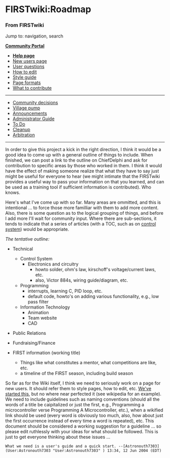 
# FIRSTwiki:Roadmap

### From FIRSTwiki

Jump to: navigation, search

**[Community Portal](FIRSTwiki:Community_portal "FIRSTwiki:Community portal" )**

  * **[Help page](FIRSTwiki:Help "FIRSTwiki:Help" )**
  * [New users page](FIRSTwiki:New_users_page "FIRSTwiki:New users page" )
  * [User questions](FIRSTwiki:User_questions "FIRSTwiki:User questions" )
  * [How to edit](FIRSTwiki:How_does_one_edit_a_page "FIRSTwiki:How does one edit a page" )
  * [Style guide](FIRSTwiki:Style_guide "FIRSTwiki:Style guide" )
  * [Page formats](FIRSTwiki:Page_formats "FIRSTwiki:Page formats" )
  * [What to contribute](FIRSTwiki:What_to_contribute "FIRSTwiki:What to contribute" )

* * *

  * [Community decisions](FIRSTwiki:Community_decisions "FIRSTwiki:Community decisions" )
  * [Village pump](FIRSTwiki:Village_pump "FIRSTwiki:Village pump" )
  * [Announcements](FIRSTwiki:Announcements "FIRSTwiki:Announcements" )
  * [Administrator Guide](FIRSTwiki:Guide_for_administrators "FIRSTwiki:Guide for administrators" )
  * [To Do](FIRSTwiki:To_Do "FIRSTwiki:To Do" )
  * [Cleanup](FIRSTwiki:Cleanup "FIRSTwiki:Cleanup" )
  * [Arbitration](FIRSTwiki:Arbitration "FIRSTwiki:Arbitration" )  
---  
  
In order to give this project a kick in the right direction, I think it would
be a good idea to come up with a general outline of things to include. When
finished, we can post a link to the outline on ChiefDelphi and ask for
contribution to specific areas by those who worked in them. I think it would
have the effect of making someone realize that what they have to say just
might be useful for everyone to hear (we might intimate that the FIRSTwiki
provides a useful way to pass your information on that you learned, and can be
used as a training tool if sufficient information is contributed). Who knows.

Here's what I've come up with so far. Many areas are ommitted, and this is
intentional ... to force those more familliar with them to add more content.
Also, there is some question as to the logical grouping of things, and before
I add more I'll wait for community input. Where there are sub-sections, it
tends to indicate that a series of articles (with a TOC, such as on [control
system](Control_system "Control system" )) would be appropriate.

  
_The tentative outline:_

  * Technical 
    * Control System 
      * Electronics and circuitry 
        * howto solder, ohm's law, kirschoff's voltage/current laws, etc. 
        * also, Victor 884s, wiring guide/diagram, etc. 
    * Programming 
      * interrupts, learning C, PID loop, etc. 
      * default code, howto's on adding various functionality, e.g., low pass filter 
    * Information Technology 
      * Animation 
      * Team website 
      * CAD 
  * Public Relations 

  

  * Fundraising/Finance 

  

  * FIRST information (working title) 
    * Things like what constitutes a mentor, what competitions are like, etc. 
    * a timeline of the FIRST season, including build season 

  

So far as for the Wiki itself, I think we need to seriously work on a page for
new users. It should refer them to style pages, how to edit, etc. [We've
started this](FIRSTwiki:Page_for_new_users "FIRSTwiki:Page for new
users" ), but no where near perfected it (see wikipedia for an example). We
need to include guidelines such as naming conventions (should all the words of
a title be caipitalized or just the first, e.g., Programming a microcontroller
verse Programming A Microcontroller, etc.), when a wikified link should be
used (every word is obviously too much, also, how about just the first
occurrence instead of every time a word is repeated), etc. This document
should be considered a working suggestion for a guideline ... so please edit
ruthlessly with your ideas for what should be followed. This is just to get
everyone thinking about these issues ...

    What we need is a user's guide and a quick start. --[Astronouth7303](User:Astronouth7303 "User:Astronouth7303" ) 13:34, 12 Jun 2004 (EDT) 

